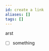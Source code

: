 ```yaml
---
id: create a link
aliases: []
tags: []
---
```


arst

- [ ] something

<!-- - [ ] this is a task -->
<!-- - [ ] this is another -->
